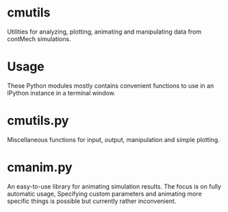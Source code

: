 cmutils
=======

Utilities for analyzing, plotting, animating and manipulating data from contMech simulations.

# Usage
These Python modules mostly contains convenient functions to use in an IPython instance in a terminal window.

# cmutils.py
Miscellaneous functions for input, output, manipulation and simple plotting.

# cmanim.py
An easy-to-use library for animating simulation results.
The focus is on fully automatic usage, Specifying custom parameters and animating more specific things is possible but currently rather inconvenient.
